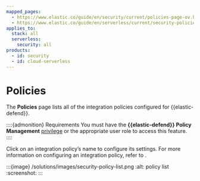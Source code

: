 ```yaml
---
mapped_pages:
  - https://www.elastic.co/guide/en/security/current/policies-page-ov.html
  - https://www.elastic.co/guide/en/serverless/current/security-policies-page.html
applies_to:
  stack: all
  serverless:
    security: all
products:
  - id: security
  - id: cloud-serverless
---
```


# Policies


The **Policies** page lists all of the integration policies configured for {{elastic-defend}}.

::::{admonition} Requirements
You must have the **{{elastic-defend}} Policy Management** [privilege](/solutions/security/configure-elastic-defend/elastic-defend-feature-privileges.md) or the appropriate user role to access this feature.
::::

Click on an integration policy’s name to configure its settings. For more information on configuring an integration policy, refer to [](/solutions/security/configure-elastic-defend/configure-an-integration-policy-for-elastic-defend.md).

:::{image} /solutions/images/security-policy-list.png
:alt: policy list
:screenshot:
:::
